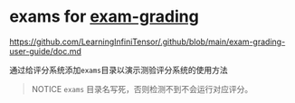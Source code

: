 # exams for [exam-grading](https://github.com/LearningInfiniTensor/exam-grading)

https://github.com/LearningInfiniTensor/.github/blob/main/exam-grading-user-guide/doc.md

通过给评分系统添加`exams`目录以演示测验评分系统的使用方法

> NOTICE `exams` 目录名写死，否则检测不到不会运行对应评分。
